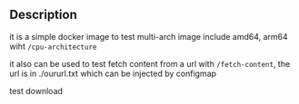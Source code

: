 ## Description

it is a simple docker image to test multi-arch image include amd64, arm64 wiht `/cpu-architecture`

it also can be used to test fetch content from a url with `/fetch-content`, the url is in ./oururl.txt which can be injected by configmap

test download
